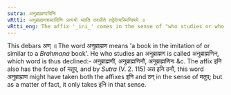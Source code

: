 ```yaml
---
sutra: अनुब्राह्मणादिनिः
vRtti: अनुब्राह्मणशब्दादिनिः प्रत्ययो भवति तदधीते तद्वेदेत्यस्मिन्विषये ॥
vRtti_eng: The affix '_ini_' comes in the sense of "who studies or who knows", after the word '_anubrahmana_'.
---
```

This debars अण् ॥ The word अनुब्राह्मण means 'a book in the imitation of or similar to a _Brahmana_ book'. He who studies an अनुब्राह्मण is called अनुब्राह्मणिन्, which word is thus declined:- अनुब्राह्मणी, अनुब्राह्मणिनौ, अनुब्राह्मणिनः &c. The affix इनि also has the force of मतुप्, and by _Sutra_ (V. 2. 115) अत इनि ठनौ, this word अनुब्राह्मण might have taken both the affixes इनि and ठन् in the sense of मतुप्; but as a matter of fact, it only takes इनि in that sense.
